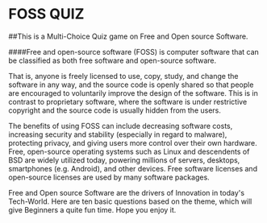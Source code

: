 # FOSS QUIZ
##This is a Multi-Choice Quiz game on Free and Open source Software.

####Free and open-source software (FOSS) is computer software that can be classified as both free software and open-source software.

That is, anyone is freely licensed to use, copy, study, and change the software in any way, and the source code is openly shared so that people are encouraged to voluntarily improve the design of the software. This is in contrast to proprietary software, where the software is under restrictive copyright and the source code is usually hidden from the users.

The benefits of using FOSS can include decreasing software costs, increasing security and stability (especially in regard to malware), protecting privacy, and giving users more control over their own hardware. Free, open-source operating systems such as Linux and descendents of BSD are widely utilized today, powering millions of servers, desktops, smartphones (e.g. Android), and other devices. Free software licenses and open-source licenses are used by many software packages.

Free and Open source Software are the drivers of Innovation in today's Tech-World. Here are ten basic questions based on the theme, which will give Beginners a quite fun time.
Hope you enjoy it.
